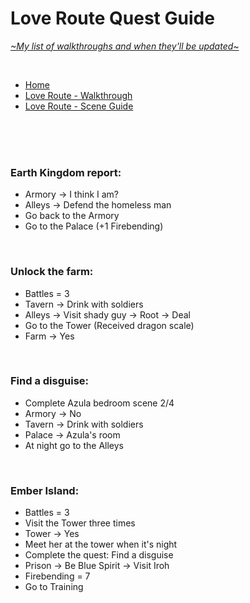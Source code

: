 # Love Route Quest Guide
[*\~My list of walkthroughs and when they'll be updated\~*](https://www.patreon.com/maimlain)

<br>

- [Home](https://github.com/maim-lain/fourelements/blob/master/book-2/home.md)  
- [Love Route - Walkthrough](https://github.com/maim-lain/fourelements/blob/master/book-2/loveroute.md)
- [Love Route - Scene Guide](https://github.com/maim-lain/fourelements/blob/master/book-2/lovescenes.md)

<br>
<br>
<br>

### Earth Kingdom report:
- Armory -> I think I am?
- Alleys -> Defend the homeless man
- Go back to the Armory
- Go to the Palace (+1 Firebending)

<br>

### Unlock the farm:
- Battles = 3
- Tavern -> Drink with soldiers
- Alleys -> Visit shady guy -> Root -> Deal
- Go to the Tower (Received dragon scale)
- Farm -> Yes

<br>

### Find a disguise:
- Complete Azula bedroom scene 2/4
- Armory -> No
- Tavern -> Drink with soldiers
- Palace -> Azula's room
- At night go to the Alleys

<br>

### Ember Island:
- Battles = 3
- Visit the Tower three times
- Tower -> Yes
- Meet her at the tower when it's night
- Complete the quest: Find a disguise
- Prison -> Be Blue Spirit -> Visit Iroh
- Firebending = 7
- Go to Training

